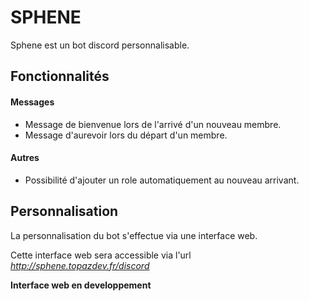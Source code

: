 # SPHENE

Sphene est un bot discord personnalisable.

## Fonctionnalités

#### Messages
- Message de bienvenue lors de l'arrivé d'un nouveau membre.
- Message d'aurevoir lors du départ d'un membre.

#### Autres
- Possibilité d'ajouter un role automatiquement au nouveau arrivant.

## Personnalisation

La personnalisation du bot s'effectue via une interface web.

Cette interface web sera accessible via l'url _http://sphene.topazdev.fr/discord_

**Interface web en developpement**
